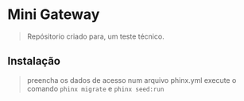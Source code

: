 # Mini Gateway

> Repósitorio criado para, um teste técnico.

## Instalação

> preencha os dados de acesso num arquivo phinx.yml
> execute o comando `phinx migrate` e `phinx seed:run`